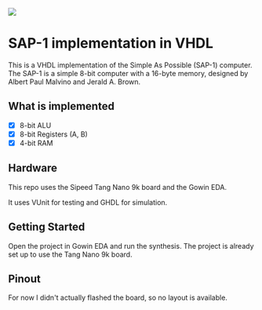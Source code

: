 [![](https://github.com/Fede-26/sap-1-fpga/workflows/VUnit%20Tests/badge.svg)](https://github.com/Fede-26/sap-1-fpga/actions)


# SAP-1 implementation in VHDL

This is a VHDL implementation of the Simple As Possible (SAP-1) computer. The SAP-1 is a simple 8-bit computer with a 16-byte memory, designed by Albert Paul Malvino and Jerald A. Brown.

## What is implemented

- [x] 8-bit ALU
- [x] 8-bit Registers (A, B)
- [x] 4-bit RAM

## Hardware

This repo uses the Sipeed Tang Nano 9k board and the Gowin EDA.

It uses VUnit for testing and GHDL for simulation.

## Getting Started

Open the project in Gowin EDA and run the synthesis. The project is already set up to use the Tang Nano 9k board.

## Pinout

For now I didn't actually flashed the board, so no layout is available.